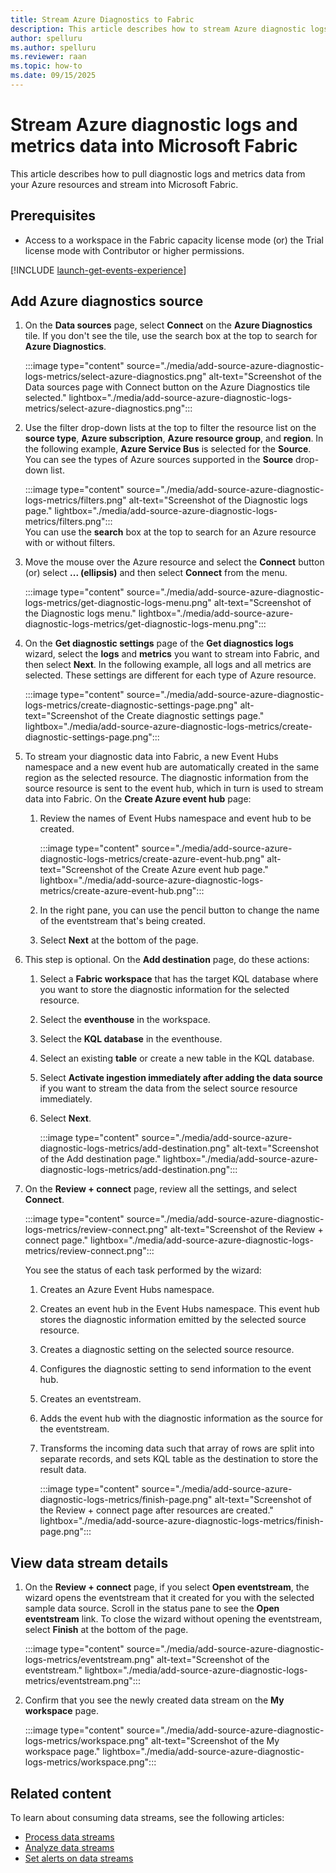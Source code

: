 ```yaml
---
title: Stream Azure Diagnostics to Fabric
description: This article describes how to stream Azure diagnostic logs and metrics into Microsoft Fabric. 
author: spelluru
ms.author: spelluru
ms.reviewer: raan
ms.topic: how-to
ms.date: 09/15/2025
---
```


# Stream Azure diagnostic logs and metrics data into Microsoft Fabric
This article describes how to pull diagnostic logs and metrics data from your Azure resources and stream into Microsoft Fabric. 

## Prerequisites

- Access to a workspace in the Fabric capacity license mode (or) the Trial license mode with Contributor or higher permissions. 

[!INCLUDE [launch-get-events-experience](./includes/launch-get-events-experience.md)]

## Add Azure diagnostics source

1. On the **Data sources** page, select **Connect** on the **Azure Diagnostics** tile. If you don't see the tile, use the search box at the top to search for **Azure Diagnostics**. 

    :::image type="content" source="./media/add-source-azure-diagnostic-logs-metrics/select-azure-diagnostics.png" alt-text="Screenshot of the Data sources page with Connect button on the Azure Diagnostics tile selected." lightbox="./media/add-source-azure-diagnostic-logs-metrics/select-azure-diagnostics.png":::
1. Use the filter drop-down lists at the top to filter the resource list on the **source type**, **Azure subscription**, **Azure resource group**, and **region**. In the following example, **Azure Service Bus** is selected for the **Source**. You can see the types of Azure sources supported in the **Source** drop-down list. 

    :::image type="content" source="./media/add-source-azure-diagnostic-logs-metrics/filters.png" alt-text="Screenshot of the Diagnostic logs page." lightbox="./media/add-source-azure-diagnostic-logs-metrics/filters.png":::    
    You can use the **search** box at the top to search for an Azure resource with or without filters. 
1. Move the mouse over the Azure resource and select the **Connect** button (or) select **... (ellipsis)** and then select **Connect** from the menu. 

    :::image type="content" source="./media/add-source-azure-diagnostic-logs-metrics/get-diagnostic-logs-menu.png" alt-text="Screenshot of the Diagnostic logs menu." lightbox="./media/add-source-azure-diagnostic-logs-metrics/get-diagnostic-logs-menu.png":::        
1. On the **Get diagnostic settings** page of the **Get diagnostics logs** wizard, select the **logs** and **metrics** you want to stream into Fabric, and then select **Next**. In the following example, all logs and all metrics are selected. These settings are different for each type of Azure resource.

    :::image type="content" source="./media/add-source-azure-diagnostic-logs-metrics/create-diagnostic-settings-page.png" alt-text="Screenshot of the Create diagnostic settings page." lightbox="./media/add-source-azure-diagnostic-logs-metrics/create-diagnostic-settings-page.png":::        
1. To stream your diagnostic data into Fabric, a new Event Hubs namespace and a new event hub are automatically created in the same region as the selected resource. The diagnostic information from the source resource is sent to the event hub, which in turn is used to stream data into Fabric. On the **Create Azure event hub** page:
    1. Review the names of Event Hubs namespace and event hub to be created. 

        :::image type="content" source="./media/add-source-azure-diagnostic-logs-metrics/create-azure-event-hub.png" alt-text="Screenshot of the Create Azure event hub page." lightbox="./media/add-source-azure-diagnostic-logs-metrics/create-azure-event-hub.png":::     
    1. In the right pane, you can use the pencil button to change the name of the eventstream that's being created. 
    1. Select **Next** at the bottom of the page. 
1. This step is optional. On the **Add destination** page, do these actions: 
    1. Select a **Fabric workspace** that has the target KQL database where you want to store the diagnostic information for the selected resource. 
    1. Select the **eventhouse** in the workspace. 
    1. Select the **KQL database** in the eventhouse.
    1. Select an existing **table** or create a new table in the KQL database. 
    1. Select **Activate ingestion immediately after adding the data source** if you want to stream the data from the select source resource immediately. 
    1. Select **Next**. 
    
        :::image type="content" source="./media/add-source-azure-diagnostic-logs-metrics/add-destination.png" alt-text="Screenshot of the Add destination page." lightbox="./media/add-source-azure-diagnostic-logs-metrics/add-destination.png":::        
1. On the **Review + connect** page, review all the settings, and select **Connect**. 
    
    :::image type="content" source="./media/add-source-azure-diagnostic-logs-metrics/review-connect.png" alt-text="Screenshot of the Review + connect page." lightbox="./media/add-source-azure-diagnostic-logs-metrics/review-connect.png"::: 

    You see the status of each task performed by the wizard: 
    
    1. Creates an Azure Event Hubs namespace. 
    1. Creates an event hub in the Event Hubs namespace. This event hub stores the diagnostic information emitted by the selected source resource. 
    1. Creates a diagnostic setting on the selected source resource. 
    1. Configures the diagnostic setting to send information to the event hub. 
    1. Creates an eventstream. 
    1. Adds the event hub with the diagnostic information as the source for the eventstream. 
    1. Transforms the incoming data such that array of rows are split into separate records, and sets KQL table as the destination to store the result data. 

        :::image type="content" source="./media/add-source-azure-diagnostic-logs-metrics/finish-page.png" alt-text="Screenshot of the Review + connect page after resources are created." lightbox="./media/add-source-azure-diagnostic-logs-metrics/finish-page.png"::: 


## View data stream details

1. On the **Review + connect** page, if you select **Open eventstream**, the wizard opens the eventstream that it created for you with the selected sample data source. Scroll in the status pane to see the **Open eventstream** link. To close the wizard without opening the eventstream, select **Finish** at the bottom of the page. 

    :::image type="content" source="./media/add-source-azure-diagnostic-logs-metrics/eventstream.png" alt-text="Screenshot of the eventstream." lightbox="./media/add-source-azure-diagnostic-logs-metrics/eventstream.png":::                  
1. Confirm that you see the newly created data stream on the **My workspace** page. 

    :::image type="content" source="./media/add-source-azure-diagnostic-logs-metrics/workspace.png" alt-text="Screenshot of the My workspace page." lightbox="./media/add-source-azure-diagnostic-logs-metrics/workspace.png"::: 

## Related content

To learn about consuming data streams, see the following articles:

- [Process data streams](process-data-streams-using-transformations.md)
- [Analyze data streams](analyze-data-streams-using-kql-table-queries.md)
- [Set alerts on data streams](set-alerts-data-streams.md)
